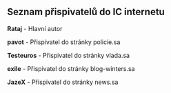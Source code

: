 ## Seznam přispivatelů do IC internetu ##


**Rataj** - Hlavní autor

**pavot** - Přispivatel do stránky policie.sa

**Testeuros** - Přispivatel do stránky vlada.sa

**exile** - Přispivatel do stránky blog-winters.sa

**JazeX** - Přispivatel do stránky news.sa
